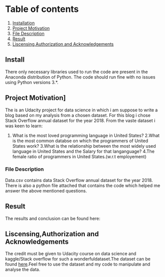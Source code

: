 # Table of contents
1. [Installation](#install)
2. [Project Motivation](#Proj )
3. [File Description](#Filedescrip)
4. [Result](#Res)
5. [Liscensing,Authorization and Acknowledgements](#Laa)

## Install <a name="install"></a>
There only necessary libraries used to run the code are present in the Anaconda distribution of Python. The code should run fine with no issues using Python versions 3.*.

## Project Motivation] <a name="Proj"></a>
The is an Udacity project for data science in which i am suppose to write a blog based on my analysis from a chosen dataset.
For this blog i chose Stack Overflow annual dataset for the year 2018.
From the vaste dataset i was keen to learn:
1. What is the most loved programming language in United States?
2.What is the most common databse on which the programmers of United States work?
3.What is the relationship between the most widely used language in United States and the Salary for that langanguage?
4.The female ratio of programmers in United States.(w.r.t employement)

### File Description<a name="Filedescrip"></a>
Data.csv contains data  Stack Overflow annual dataset for the year 2018.
There is also a python file attached that contains the code which helped me answer the above mentioned questions.

## Result <a name="Res"></a>
The results and conclusion can be found here:


## Liscensing,Authorization and Acknowledgements <a name="Laa"></a>
The credit must be given to Udacity course on data science and kaggle/Stack overflow for such a wonderfuldataset.The dataset can be found <a href="https://www.kaggle.com/stackoverflow/stackoverflow">here</a>.Feel free to use the dataset and my code to manipulate and analyse the data.
